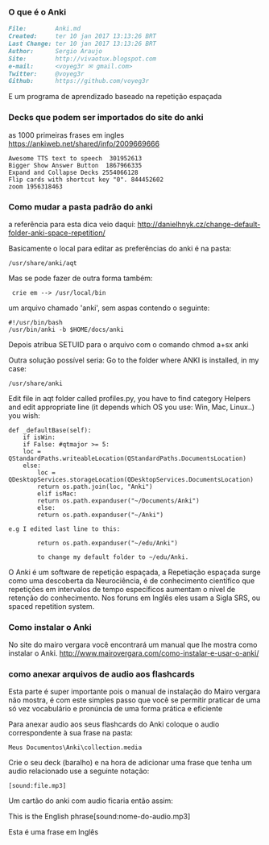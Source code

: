 ### O que é o Anki

``` markdown
File:		 Anki.md
Created:	 ter 10 jan 2017 13:13:26 BRT
Last Change: ter 10 jan 2017 13:13:26 BRT
Author:		 Sergio Araujo
Site:		 http://vivaotux.blogspot.com
e-mail:      <voyeg3r ✉ gmail.com>
Twitter:	 @voyeg3r
Github:      https://github.com/voyeg3r
```

E um programa de aprendizado baseado na repetição espaçada

### Decks que podem ser importados do site do anki

as 1000 primeiras frases em ingles
https://ankiweb.net/shared/info/2009669666

    Awesome TTS text to speech  301952613
    Bigger Show Answer Button  1867966335
    Expand and Collapse Decks 2554066128
    Flip cards with shortcut key "0". 844452602
    zoom 1956318463


### Como mudar a pasta padrão do anki
a referência para esta dica veio daqui:
http://danielhnyk.cz/change-default-folder-anki-space-repetition/

Basicamente o local para editar as preferências do anki é na
pasta:

    /usr/share/anki/aqt

Mas se pode fazer de outra forma também:

     crie em --> /usr/local/bin

 um arquivo  chamado 'anki', sem aspas contendo o seguinte:

    #!/usr/bin/bash
    /usr/bin/anki -b $HOME/docs/anki

   Depois atribua SETUID para o arquivo com o comando
   chmod a+sx anki

Outra solução possível seria:
Go to the folder where ANKI is installed, in my case:

    /usr/share/anki

Edit file in aqt folder called profiles.py, you have to find category Helpers and edit appropriate line (it depends which OS you use: Win, Mac, Linux..) you wish:

    def _defaultBase(self):
        if isWin:
        if False: #qtmajor >= 5:
        loc = QStandardPaths.writeableLocation(QStandardPaths.DocumentsLocation)
        else:
            loc = QDesktopServices.storageLocation(QDesktopServices.DocumentsLocation)
            return os.path.join(loc, "Anki")
            elif isMac:
            return os.path.expanduser("~/Documents/Anki")
            else:
            return os.path.expanduser("~/Anki")

    e.g I edited last line to this:

            return os.path.expanduser("~/edu/Anki")

            to change my default folder to ~/edu/Anki.

O Anki é um software de repetição espaçada, a Repetiação espaçada
surge como uma descoberta da Neurociência, é de conhecimento
científico que repetições em intervalos de tempo específicos
aumentam o nível de retenção do conhecimento. Nos foruns em Inglês
eles usam a Sigla SRS, ou spaced repetition system.

### Como instalar o Anki
No site do mairo vergara você encontrará um manual que
lhe mostra como instalar o Anki.
http://www.mairovergara.com/como-instalar-e-usar-o-anki/

### como anexar arquivos de audio aos flashcards

Esta parte é super importante pois o manual de instalação do Mairo
vergara não mostra, é com este simples passo que você se permitir
praticar de uma só vez vocabulário e pronúncia de uma forma
prática e eficiente

Para anexar audio aos seus flashcards do Anki coloque o audio
correspondente à sua frase na pasta:

    Meus Documentos\Anki\collection.media

Crie o seu deck (baralho) e na hora de adicionar uma frase
que tenha um audio relacionado use a seguinte notação:

    [sound:file.mp3]

Um cartão do anki com audio ficaria então assim:

This is the English phrase[sound:nome-do-audio.mp3]

Esta é uma frase em Inglês


